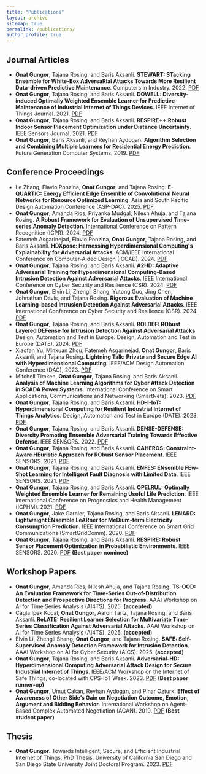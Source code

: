 ```yaml
---
title: "Publications"
layout: archive
sitemap: true
permalink: /publications/
author_profile: true
---
```


## Journal Articles
* **Onat Gungor**, Tajana Rosing, and Baris Aksanli. **STEWART: STacking Ensemble for White-Box AdversaRial Attacks Towards More Resilient Data-driven Predictive Maintenance**. Computers in Industry. 2022. [PDF](https://www.sciencedirect.com/science/article/pii/S0166361522000574)
* **Onat Gungor**, Tajana Rosing, and Baris Aksanli. **DOWELL: Diversity-induced Optimally Weighted Ensemble Learner for Predictive Maintenance of Industrial Internet of Things Devices**. IEEE Internet of Things Journal. 2021. [PDF](https://ieeexplore.ieee.org/document/9484087)
* **Onat Gungor**, Tajana Rosing, and Baris Aksanli. **RESPIRE++:Robust Indoor Sensor Placement Optimization under Distance Uncertainty**. IEEE Sensors Journal. 2021. [PDF](https://ieeexplore.ieee.org/document/9416575)
* **Onat Gungor**, Baris Aksanli, and Reyhan Aydogan. **Algorithm Selection and Combining Multiple Learners for Residential Energy Prediction**. Future Generation Computer Systems. 2019. [PDF](https://www.sciencedirect.com/science/article/abs/pii/S0167739X19305795)  

## Conference Proceedings
* Le Zhang, Flavio Ponzina, **Onat Gungor**, and Tajana Rosing. **E-QUARTIC: Energy Efficient Edge Ensemble of Convolutional Neural Networks for Resource Optimized Learning**. Asia and South Pacific Design Automation Conference (ASP-DAC). 2025. [PDF](https://arxiv.org/abs/2409.08369)
* **Onat Gungor**, Amanda Rios, Priyanka Mudgal, Nilesh Ahuja, and Tajana Rosing. **A Robust Framework for Evaluation of Unsupervised Time-series Anomaly Detection**. International Conference on Pattern Recognition (ICPR). 2024. [PDF](https://link.springer.com/chapter/10.1007/978-3-031-78395-1_4)
* Fatemeh Asgarinejad, Flavio Ponzina, **Onat Gungor**, Tajana Rosing, and Baris Aksanli. **HDXpose: Harnessing Hyperdimensional Computing's Explainability for Adversarial Attacks**. ACM/IEEE International Conference on Computer-Aided Design (ICCAD). 2024. [PDF](https://www.researchgate.net/profile/Onat-Gungor/publication/386284039_HDXpose_Harnessing_Hyperdimensional_Computing's_Explainability_for_Adversarial_Attacks/links/674bc8e63d17281c7deebe28/HDXpose-Harnessing-Hyperdimensional-Computings-Explainability-for-Adversarial-Attacks.pdf) 
* **Onat Gungor**, Tajana Rosing, and Baris Aksanli. **A2HD: Adaptive Adversarial Training for Hyperdimensional Computing-Based Intrusion Detection Against Adversarial Attacks**. IEEE International Conference on Cyber Security and Resilience (CSR). 2024. [PDF](https://ieeexplore.ieee.org/abstract/document/10679458) 
* **Onat Gungor**, Elvin Li, Zhengli Shang, Yutong Guo, Jing Chen, Johnathan Davis, and Tajana Rosing. **Rigorous Evaluation of Machine Learning-based Intrusion Detection Against Adversarial Attacks**. IEEE International Conference on Cyber Security and Resilience (CSR). 2024. [PDF](https://ieeexplore.ieee.org/abstract/document/10679443) 
* **Onat Gungor**, Tajana Rosing, and Baris Aksanli. **ROLDEF: RObust Layered DEFense for Intrusion Detection Against Adversarial Attacks**. Design, Automation and Test in Europe. Design, Automation and Test in Europe (DATE). 2024. [PDF](https://ieeexplore.ieee.org/document/10546886)
* Xiaofan Yu, Minxuan Zhou, Fatemeh Asgarinejad, **Onat Gungor**, Baris Aksanli, and Tajana Rosing. **Lightning Talk: Private and Secure Edge AI with Hyperdimensional Computing**. IEEE/ACM Design Automation Conference (DAC), 2023. [PDF](https://ieeexplore.ieee.org/document/10247820)
* Mitchell Timken, **Onat Gungor**, Tajana Rosing, and Baris Aksanli. **Analysis of Machine Learning Algorithms for Cyber Attack Detection in SCADA Power Systems**. International Conference on Smart Applications, Communications and Networking (SmartNets). 2023. [PDF](https://ieeexplore.ieee.org/abstract/document/10216147)
* **Onat Gungor**, Tajana Rosing, and Baris Aksanli. **HD-I-IoT: Hyperdimensional Computing for Resilient Industrial Internet of Things Analytics**. Design, Automation and Test in Europe (DATE). 2023. [PDF](https://ieeexplore.ieee.org/document/10137045)
* **Onat Gungor**, Tajana Rosing, and Baris Aksanli. **DENSE-DEFENSE: Diversity Promoting Ensemble Adversarial Training Towards Effective Defense**. IEEE SENSORS. 2022. [PDF](https://ieeexplore.ieee.org/abstract/document/9967204)
* **Onat Gungor**, Tajana Rosing, and Baris Aksanli. **CAHEROS: Constraint-Aware HEuristic Approach for RObust Sensor Placement**. IEEE SENSORS. 2021. [PDF](https://ieeexplore.ieee.org/document/9639707)
* **Onat Gungor**, Tajana Rosing, and Baris Aksanli. **ENFES: ENsemble FEw-Shot Learning for Intelligent Fault Diagnosis with Limited Data**. IEEE SENSORS. 2021. [PDF](https://ieeexplore.ieee.org/abstract/document/9639633)
* **Onat Gungor**, Tajana Rosing, and Baris Aksanli. **OPELRUL: Optimally Weighted Ensemble Learner for Remaining Useful Life Prediction**. IEEE International Conference on Prognostics and Health Management (ICPHM). 2021. [PDF](https://ieeexplore.ieee.org/document/9486535)
* **Onat Gungor**, Jake Garnier, Tajana Rosing, and Baris Aksanli. **LENARD: Lightweight ENsemble LeARner for MeDium-term Electricity Consumption Prediction**. IEEE International Conference on Smart Grid Communications (SmartGridComm). 2020. [PDF](https://ieeexplore.ieee.org/abstract/document/9303012)
* **Onat Gungor**, Tajana Rosing, and Baris Aksanli. **RESPIRE: Robust Sensor Placement Optimization in Probabilistic Environments**. IEEE SENSORS. 2020. [PDF](https://ieeexplore.ieee.org/document/9278821) **(Best paper nominee)**

## Workshop Papers
* **Onat Gungor**, Amanda Rios, Nilesh Ahuja, and Tajana Rosing. **TS-OOD: An Evaluation Framework for Time-Series Out-of-Distribution Detection and Prospective Directions for Progress**. AAAI Workshop on AI for Time Series Analysis (AI4TS). 2025. **(accepted)**
* Cagla Ipek Kocal, **Onat Gungor**, Aaron Tartz, Tajana Rosing, and Baris Aksanli. **ReLATE: Resilient Learner Selection for Multivariate Time-Series Classification Against Adversarial Attacks**. AAAI Workshop on AI for Time Series Analysis (AI4TS). 2025. **(accepted)**
* Elvin Li, Zhengli Shang, **Onat Gungor**, and Tajana Rosing. **SAFE: Self-Supervised Anomaly Detection Framework for Intrusion Detection**. AAAI Workshop on AI for Cyber Security (AICS). 2025. **(accepted)**
* **Onat Gungor**, Tajana Rosing, and Baris Aksanli. **Adversarial-HD: Hyperdimensional Computing Adversarial Attack Design
for Secure Industrial Internet of Things**. IEEE/ACM Workshop on the Internet of Safe Things, co-located with CPS-IoT Week. 2023. [PDF](https://dl.acm.org/doi/abs/10.1145/3576914.3587484) **(Best paper runner-up)**
* **Onat Gungor**, Umut Cakan, Reyhan Aydogan, and Pinar Ozturk. **Effect of Awareness of Other Side’s Gain on Negotiation Outcome, Emotion, Argument and Bidding Behavior**. International Workshop on Agent-Based Complex Automated Negotiation (ACAN). 2019. [PDF](https://link.springer.com/chapter/10.1007/978-981-16-0471-3_1#:~:text=We%20observed%20that%2067%25%20of,of%20the%20other%20side's%20gain.) **(Best student paper)**

## Thesis
* **Onat Gungor**. Towards Intelligent, Secure, and Efficient Industrial Internet of Things. PhD Thesis. University of California San Diego and San Diego State University Joint Doctoral Program. 2023. [PDF](https://escholarship.org/uc/item/0pj2s6s3)
